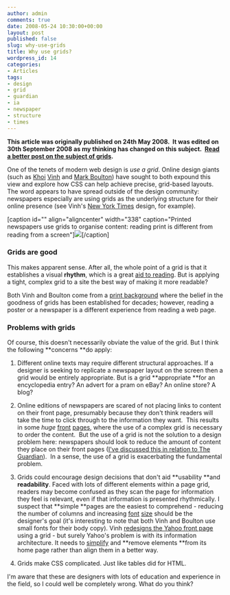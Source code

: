 ```yaml
---
author: admin
comments: true
date: 2008-05-24 10:30:00+00:00
layout: post
published: false
slug: why-use-grids
title: Why use grids?
wordpress_id: 14
categories:
- Articles
tags:
- design
- grid
- guardian
- ia
- newspaper
- structure
- times
---
```


**This article was originally published on 24th May 2008.  It was edited on 30th September 2008 as my thinking has changed on this subject.  [Read a better post on the subject of grids](http://leonpaternoster.com/2008/10/grids-great-but-use-with-care/).**

One of the tenets of modern web design is _use a grid_. Online design giants (such as [Khoi](http://www.subtraction.com/archives/2007/0807_the_framewor.php) [Vinh](http://www.subtraction.com/archives/2004/1231_grid_computi.php) and [Mark Boulton](http://www.markboulton.co.uk/journal/comments/five_simple_steps_to_designing_grid_systems_part_3/)) have sought to both expound this view and explore how CSS can help achieve precise, grid-based layouts. The word appears to have spread outside of the design community: newspapers especially are using grids as the underlying structure for their online presence (see Vinh's [New York Times](http://newyorktimes.com) design, for example).

[caption id="" align="aligncenter" width="338" caption="Printed newspapers use grids to organise content: reading print is different from reading from a screen"]![](http://farm3.static.flickr.com/2346/2518381726_aa60e5b899.jpg?v=0)[/caption]


### Grids are good


This makes apparent sense. After all, the whole point of a grid is that it establishes a visual **rhythm**, which is a great [aid to reading](http://leonpaternoster.com/2008/05/how-to-get-leading-right-part-1/). But is applying a tight, complex grid to a site the best way of making it more readable?

Both Vinh and Boulton come from a [print background](http://fivesimplesteps.markboulton.co.uk/) where the belief in the goodness of grids has been established for decades; however, reading a poster or a newspaper is a different experience from reading a web page.


### Problems with grids


Of course, this doesn't necessarily obviate the value of the grid. But I think the following **concerns **do apply:



	
  1. Different online texts may require different structural approaches. If a designer is seeking to replicate a newspaper layout on the screen then a grid would be entirely appropriate. But is a grid **appropriate **for an encyclopedia entry? An advert for a pram on eBay? An online store? A blog?

	
  2. Online editions of newspapers are scared of not placing links to content on their front page, presumably because they don't think readers will take the time to click through to the information they want.  This results in some _huge_ [front](http://guardian.co.uk) [pages](http://www.timesonline.co.uk), where the use of a complex grid is necessary to order the content.  But the use of a grid is not the solution to a design problem here: newspapers should look to reduce the amount of content they place on their front pages ([I've discussed this in relation to The Guardian](http://leonpaternoster.com/2008/09/simplifying-the-guardians-header/)).  In a sense, the use of a grid is exacerbating the fundamental problem.

	
  3. Grids could encourage design decisions that don't aid **usability **and **readability**. Faced with lots of different elements within a page grid, readers may become confused as they scan the page for information they feel is relevant, even if that information is presented rhythmically. I suspect that **simple **pages are the easiest to comprehend - reducing the number of columns and increasing [font](http://informationarchitects.jp/100e2r/) [size](http://leonpaternoster.com/2008/05/supersize-your-site-big-text-sizes/) should be the designer's goal (it's interesting to note that both Vinh and Boulton use small fonts for their body copy). Vinh [redesigns the Yahoo front page](http://yeeaahh.subtraction.com/enlargements/home/) using a grid - but surely Yahoo's problem is with its information architecture. It needs to [simplify](http://leonpaternoster.com/2008/05/reduce-your-site/) and **remove elements **from its home page rather than align them in a better way.

	
  4. Grids make CSS complicated. Just like tables did for HTML.


I'm aware that these are designers with lots of education and experience in the field, so I could well be completely wrong. What do you think?
